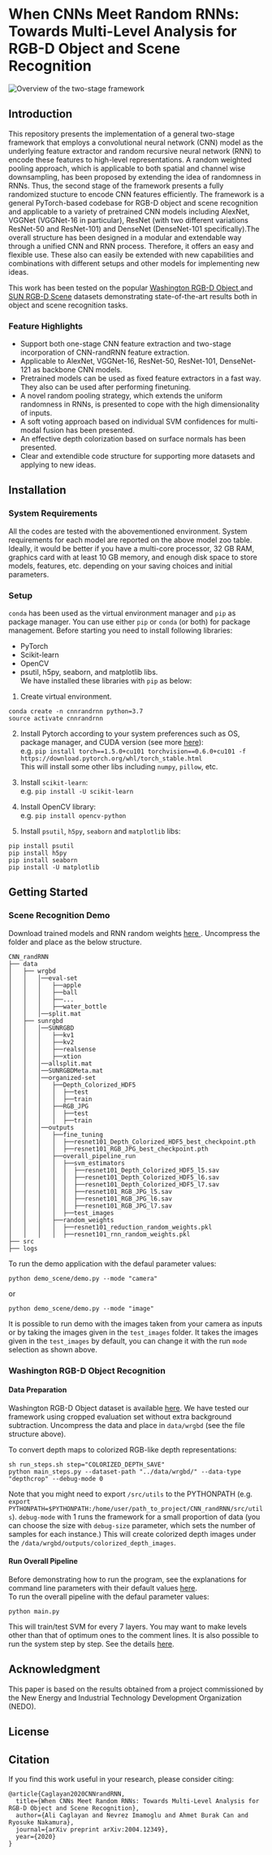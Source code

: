 # When CNNs Meet Random RNNs: Towards Multi-Level Analysis for RGB-D Object and Scene Recognition
![Overview of the two-stage framework](https://github.com/acaglayan/CNN_randRNN/blob/master/figures/overview.png)
## Introduction
This repository presents the implementation of a general two-stage framework that employs a convolutional neural network (CNN) model as the underlying feature extractor and random recursive neural network (RNN) to encode these features to high-level representations. A random weighted pooling approach, which is applicable to both spatial and channel wise downsampling, has been proposed by extending the idea of randomness in RNNs. Thus, the second stage of the framework presents a fully randomized stucture to encode CNN features efficiently. The framework is a general PyTorch-based codebase for RGB-D object and scene recognition and applicable to a variety of pretrained CNN models including AlexNet, VGGNet (VGGNet-16 in particular), ResNet (with two different variations ResNet-50 and ResNet-101) and DenseNet (DenseNet-101 specifically).The overall structure has been designed in a modular and extendable way through a unified CNN and RNN process. Therefore, it offers an easy and flexible use. These also can easily be extended with new capabilities and combinations with different setups and other models for implementing new ideas.

This work has been tested on the popular <a href ="https://rgbd-dataset.cs.washington.edu/dataset.html" target="_blank">Washington RGB-D Object </a>  and <a href ="http://rgbd.cs.princeton.edu/" target="_blank">SUN RGB-D Scene</a> datasets demonstrating state-of-the-art results both in object and scene recognition tasks.  

### Feature Highlights
- Support both one-stage CNN feature extraction and two-stage incorporation of CNN-randRNN feature extraction.
- Applicable to AlexNet, VGGNet-16, ResNet-50, ResNet-101, DenseNet-121 as backbone CNN models.
- Pretrained models can be used as fixed feature extractors in a fast way. They also can be used after performing finetuning.
- A novel random pooling strategy, which extends the uniform randomness in RNNs, is presented to cope with the high dimensionality of inputs.
- A soft voting approach based on individual SVM confidences for multi-modal fusion has been presented.
- An effective depth colorization based on surface normals has been presented.
- Clear and extendible code structure for supporting more datasets and applying to new ideas.

## Installation
### System Requirements
All the codes are tested with the abovementioned environment. System requirements for each model are reported on the above model zoo table. Ideally, it would be better if you have a multi-core processor, 32 GB RAM, graphics card with at least 10 GB memory, and enough disk space to store models, features, etc. depending on your saving choices and initial parameters.
### Setup 
`conda` has been used as the virtual environment manager and `pip` as package manager. You can use either `pip` or `conda` (or both) for package management. Before starting you need to install following libraries:
* PyTorch
* Scikit-learn
* OpenCV
* psutil, h5py, seaborn, and matplotlib libs. <br/>
We have installed these libraries with `pip` as below:<br/>
1. Create virtual environment. <br/>
```
conda create -n cnnrandrnn python=3.7
source activate cnnrandrnn
```
2. Install Pytorch according to your system preferences such as OS, package manager, and CUDA version (see more [here](https://pytorch.org/get-started/locally/)): <br />
e.g. `pip install torch==1.5.0+cu101 torchvision==0.6.0+cu101 -f https://download.pytorch.org/whl/torch_stable.html` <br />
This will install some other libs including `numpy`, `pillow`, etc. <br />

3. Install `scikit-learn`: <br />
e.g. `pip install -U scikit-learn` <br />

4. Install OpenCV library: <br />
e.g. `pip install opencv-python` <br />

5. Install `psutil`, `h5py`, `seaborn` and `matplotlib` libs:
``` 
pip install psutil
pip install h5py
pip install seaborn
pip install -U matplotlib
```

## Getting Started
### Scene Recognition Demo
Download trained models and RNN random weights <a href="" target="__blank"> here <a/>. Uncompress the folder and place as the below structure.
```
CNN_randRNN
├── data
│   ├── wrgbd
│   │   │──eval-set
│   │   │   ├──apple
│   │   │   ├──ball
│   │   │   ├──...
│   │   │   ├──water_bottle
│   │   │──split.mat
│   ├── sunrgbd
│   │   │──SUNRGBD
│   │   │   ├──kv1
│   │   │   ├──kv2
│   │   │   ├──realsense
│   │   │   ├──xtion
│   │   │──allsplit.mat
│   │   │──SUNRGBDMeta.mat
│   │   │──organized-set
│   │   │   ├──Depth_Colorized_HDF5
│   │   │   │  ├──test
│   │   │   │  ├──train
│   │   │   ├──RGB_JPG
│   │   │   │  ├──test
│   │   │   │  ├──train
│   │   │──outputs
│   │   │   ├──fine_tuning
│   │   │   │  ├──resnet101_Depth_Colorized_HDF5_best_checkpoint.pth
│   │   │   │  ├──resnet101_RGB_JPG_best_checkpoint.pth
│   │   │   ├──overall_pipeline_run
│   │   │   │  ├──svm_estimators
│   │   │   │  │  ├──resnet101_Depth_Colorized_HDF5_l5.sav
│   │   │   │  │  ├──resnet101_Depth_Colorized_HDF5_l6.sav
│   │   │   │  │  ├──resnet101_Depth_Colorized_HDF5_l7.sav
│   │   │   │  │  ├──resnet101_RGB_JPG_l5.sav
│   │   │   │  │  ├──resnet101_RGB_JPG_l6.sav
│   │   │   │  │  ├──resnet101_RGB_JPG_l7.sav
│   │   │   │  ├──test_images
│   │   │   ├──random_weights
│   │   │   │  ├──resnet101_reduction_random_weights.pkl
│   │   │   │  ├──resnet101_rnn_random_weights.pkl
├── src
├── logs
```
To run the demo application with the defaul parameter values:<br/>
```
python demo_scene/demo.py --mode "camera"
```
 or 
 ```
python demo_scene/demo.py --mode "image"
``` 
It is possible to run demo with the images taken from your camera as inputs or by taking the images given in the `test_images` folder. It takes the images given in the `test_images` by default, you can change it with the run `mode` selection as shown above.

### Washington RGB-D Object Recognition
#### Data Preparation
Washington RGB-D Object dataset is available <a href="https://rgbd-dataset.cs.washington.edu/dataset.html" target="_blank">here</a>. We have tested our framework using cropped evaluation set without extra background subtraction. Uncompress the data and place in `data/wrgbd` (see the file structure above).

To convert depth maps to colorized RGB-like depth representations:
```
sh run_steps.sh step="COLORIZED_DEPTH_SAVE"
python main_steps.py --dataset-path "../data/wrgbd/" --data-type "depthcrop" --debug-mode 0
```
Note that you might need to export `/src/utils` to the PYTHONPATH (e.g. `export PYTHONPATH=$PYTHONPATH:/home/user/path_to_project/CNN_randRNN/src/utils`). `debug-mode` with 1 runs the framework for a small proportion of data (you can choose the size with `debug-size` parameter, which sets the number of samples for each instance.) This will create colorized depth images under the `/data/wrgbd/outputs/colorized_depth_images`.

#### Run Overall Pipeline
Before demonstrating how to run the program, see the explanations for command line parameters with their default values <a href="https://github.com/acaglayan/CNN_randRNN/blob/master/more_info.md"> here</a>. <br/>
To run the overall pipeline with the defaul parameter values:<br/>
```
python main.py
```
This will train/test SVM for every 7 layers. You may want to make levels other than that of optimum ones to the comment lines.
It is also possible to run the system step by step. See the details <a href="https://github.com/acaglayan/CNN_randRNN/blob/master/more_info.md"> here</a>. 

## Acknowledgment
This  paper  is  based  on  the  results  obtained  from  a  project commissioned by the New Energy and Industrial Technology Development Organization (NEDO).

## License

## Citation
If you find this work useful in your research, please consider citing:
```
@article{Caglayan2020CNNrandRNN,
  title={When CNNs Meet Random RNNs: Towards Multi-Level Analysis for RGB-D Object and Scene Recognition},
  author={Ali Caglayan and Nevrez Imamoglu and Ahmet Burak Can and Ryosuke Nakamura},
  journal={arXiv preprint arXiv:2004.12349},
  year={2020}
}
```
